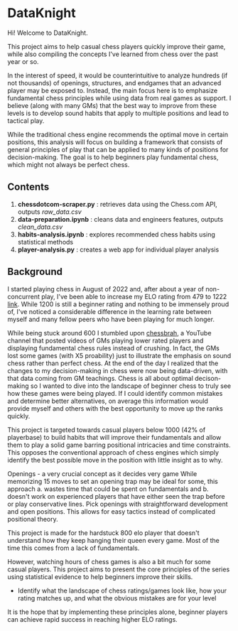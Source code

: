 # DataKnight

Hi! Welcome to DataKnight.

This project aims to help casual chess players quickly improve their game, while also compiling the concepts I've learned from chess over the past year or so. 

In the interest of speed, it would be counterintuitive to analyze hundreds (if not thousands) of openings, structures, and endgames that an advanced player may be exposed to. Instead, the main focus here is to emphasize fundamental chess principles while using data from real games as support. I believe (along with many GMs) that the best way to improve from these levels is to develop sound habits that apply to multiple positions and lead to tactical play.

While the traditional chess engine recommends the optimal move in certain positions, this analysis will focus on building a framework that consists of general principles of play that can be applied to many kinds of positions for decision-making. The goal is to help beginners play fundamental chess, which might not always be perfect chess.

## Contents

1. **chessdotcom-scraper.py** : retrieves data using the Chess.com API, outputs *raw_data.csv*
2. **data-preparation.ipynb** : cleans data and engineers features, outputs *clean_data.csv*
3. **habits-analysis.ipynb** : explores recommended chess habits using statistical methods
4. **player-analysis.py** : creates a web app for individual player analysis

## Background

I started playing chess in August of 2022 and, after about a year of non-concurrent play, I've been able to increase my ELO rating from 479 to 1222 [link](https://www.chess.com/stats/live/rapid/justinwitter/0). While 1200 is still a beginner rating and nothing to be immensely proud of, I've noticed a considerable difference in the learning rate between myself and many fellow peers who have been playing for much longer.

While being stuck around 600 I stumbled upon [chessbrah](https://www.youtube.com/playlist?list=PL8N8j2e7RpPnpqbISqi1SJ9_wrnNU3rEm), a YouTube channel that posted videos of GMs playing lower rated players and displaying fundamental chess rules instead of crushing. In fact, the GMs lost some games (with X5 proability) just to illustrate the emphasis on sound chess rather than perfect chess. At the end of the day I realized that the changes to my decision-making in chess were now being data-driven, with that data coming from GM teachings. Chess is all about optimal decison-making so I wanted to dive into the landscape of beginner chess to truly see how these games were being played. If I could identify common mistakes and determine better alternatives, on average this information would provide myself and others with the best opportunity to move up the ranks quickly.

This project is targeted towards casual players below 1000 (42% of playerbase) to build habits that will improve their fundamentals and allow them to play a solid game barring positional intricacies and time constraints. This opposes the conventional approach of chess engines which simply identify the best possible move in the position with little insight as to why.

Openings - a very crucial concept as it decides very game
While memorizing 15 moves to set an opening trap may be ideal for some, this approach a. wastes time that could be spent on fundamentals and b. doesn't work on experienced players that have either seen the trap before or play conservative lines. Pick openings with straightforward development and open positions. This allows for easy tactics instead of complicated positional theory.

This project is made for the hardstuck 800 elo player that doesn't understand how they keep hanging their queen every game. Most of the time this comes from a lack of fundamentals.

However, watching hours of chess games is also a bit much for some casual players. This project aims to present the core principles of the series using statistical evidence to help beginners improve their skills.

- Identify what the landscape of chess ratings/games look like, how your rating matches up, and what the obvious mistakes are for your level

It is the hope that by implementing these principles alone, beginner players can achieve rapid success in reaching higher ELO ratings.
